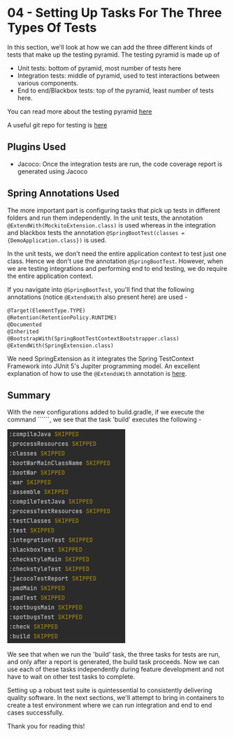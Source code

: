 # 04 - Setting Up Tasks For The Three Types Of Tests

In this section, we'll look at how we can add the three different kinds of tests that make up the testing pyramid. The testing pyramid is made up of 

- Unit tests: bottom of pyramid, most number of tests here
- Integration tests: middle of pyramid, used to test interactions between various components. 
- End to end/Blackbox tests: top of the pyramid, least number of tests here.

You can read more about the testing pyramid [here](https://martinfowler.com/articles/practical-test-pyramid.html#TheTestPyramid)

A useful git repo for testing is [here](https://github.com/hamvocke/spring-testing)

## Plugins Used

- Jacoco: Once the integration tests are run, the code coverage report is generated using Jacoco

## Spring Annotations Used

The more important part is configuring tasks that pick up tests in different folders and run them independently. In the unit tests, the annotation ```@ExtendWith(MockitoExtension.class)```  is used whereas in the integration and blackbox tests the annotation ```@SpringBootTest(classes = {DemoApplication.class})``` is used. 

In the unit tests, we don't need the entire application context to test just one class. Hence we don't use the annotation ```@SpringBootTest```. However, when we are testing integrations and performing end to end testing, we do require the entire application context.

If you navigate into ```@SpringBootTest```, you'll find that the following annotations (notice ```@ExtendsWith``` also present here) are used - 


```
@Target(ElementType.TYPE)
@Retention(RetentionPolicy.RUNTIME)
@Documented
@Inherited
@BootstrapWith(SpringBootTestContextBootstrapper.class)
@ExtendWith(SpringExtension.class)
```

We need SpringExtension as it  integrates the Spring TestContext Framework into JUnit 5's Jupiter programming model. An excellent explanation of how to use the ```@ExtendsWith``` annotation is [here](https://stackoverflow.com/questions/61433806/junit-5-with-spring-boot-when-to-use-extendwith-spring-or-mockito).

## Summary 

With the new configurations added to build.gradle, if we execute the command ``````, we see that the task 'build' executes the following - 

![build-tasks](./img/tests-dry-run.png)

We see that when we run the 'build' task, the three tasks for tests are run, and only after a report is generated, the build task proceeds. Now we can use each of these tasks independently during feature development and not have to wait on other test tasks to complete.

Setting up a robust test suite is quintessential to consistently delivering quality software. In the next sections, we'll attempt to bring in containers to create a test environment where we can run integration and end to end cases successfully.

Thank you for reading this!
